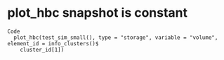 # plot_hbc snapshot is constant

    Code
      plot_hbc(test_sim_small(), type = "storage", variable = "volume", element_id = info_clusters()$
        cluster_id[1])


